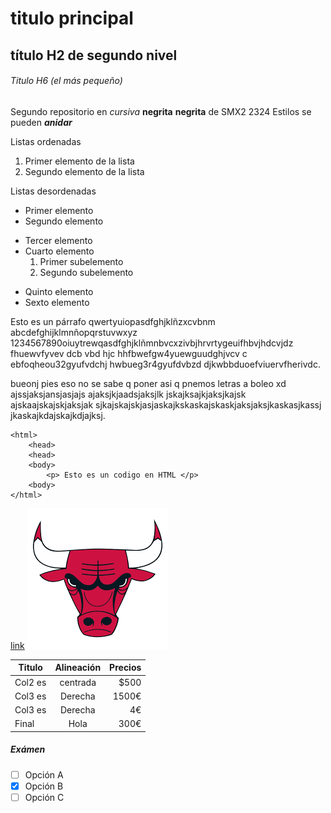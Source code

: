 # titulo principal

## título H2 de segundo nivel

###### Titulo H6 (el más pequeño)

Segundo repositorio en _cursiva_ __negrita__ **negrita** de SMX2 2324
Estilos se pueden **_anidar_**

Listas ordenadas
1. Primer elemento de la lista
2. Segundo elemento de la lista

Listas desordenadas

* Primer elemento
* Segundo elemento
- Tercer elemento
- Cuarto elemento
    1. Primer subelemento
    2. Segundo subelemento
+ Quinto elemento
+ Sexto elemento

Esto es un párrafo qwertyuiopasdfghjklñzxcvbnm abcdefghijklmnñopqrstuvwxyz 1234567890oiuytrewqasdfghjklñmnbvcxzivbjhrvrtygeuifhbvjhdcvjdz fhuewvfyvev dcb vbd hjc hhfbwefgw4yuewguudghjvcv c ebfoqheou32gyufvdchj  hwbueg3r4gyufdvbzd djkwbbduoefviuervfherivdc.

bueonj pies eso no se sabe q poner asi q pnemos letras a boleo  xd ajssjaksjansjasjajs ajaksjkjaadsjaksjlk jskajksajkjaksjkajsk ajskaajskajskjaksjak sjkajskajskjasjaskajkskaskajskaskjaksjaksjkaskasjkassj jkaskajkdajskajkdjajksj.

```
<html>
    <head>
    <head>
    <body>
        <p> Esto es un codigo en HTML </p>
    <body>
</html>
```
[link](https://www.fje.edu/ca/jesuites-bellvitge "Enlace a la web del cole")
![Imagen nueva](https://github.com/alexandra0720/repositorio2/blob/main/bulls.png "Chicago bulls")

|Titulo |Alineación | Precios|
|----------|:----------:|----------:|
|Col2 es|centrada|$500|
|Col3 es|Derecha|1500€|
|Col3 es|Derecha|4€|
|Final|Hola|300€|

##### Exámen

-[ ] Opción A
-[X] Opción B
-[ ] Opción C